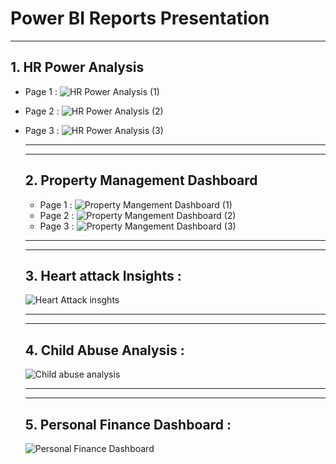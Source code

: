 # Power BI Reports Presentation 
________________________________

## 1. HR Power Analysis  
* Page 1 :
  ![HR Power Analysis (1)](https://github.com/Ziad-o-Yusef/Data-Analysis-Reports/assets/78553937/3ed8544d-2f99-4f40-98e2-9404322b7512)
* Page 2 :
  ![HR Power Analysis (2)](https://github.com/Ziad-o-Yusef/Data-Analysis-Reports/assets/78553937/e20dbb8a-15f8-4388-9eeb-5c1a87da8ee6)

* Page 3 :
  ![HR Power Analysis (3)](https://github.com/Ziad-o-Yusef/Data-Analysis-Reports/assets/78553937/2c559943-dc88-4bef-9ceb-43d9614fd728)

  _________________________________________________________________________________
  _________________________________________________________________________________

  ## 2. Property Management Dashboard
  * Page 1 :
   ![Property Mangement Dashboard (1)](https://github.com/Ziad-o-Yusef/Data-Analysis-Reports/assets/78553937/b0ea5882-c9a5-44ab-a21d-f9652e3d7768)
  * Page 2 :
    ![Property Mangement Dashboard (2)](https://github.com/Ziad-o-Yusef/Data-Analysis-Reports/assets/78553937/9c10b9ca-e68e-4a75-b1ba-0d649497e379)
  * Page 3 :
    ![Property Mangement Dashboard (3)](https://github.com/Ziad-o-Yusef/Data-Analysis-Reports/assets/78553937/630ed7da-9872-4d7c-84b2-6e6a0289739b)

  ________________________________________________________________________________
  ________________________________________________________________________________

  ## 3. Heart attack Insights : 
  ![Heart Attack insghts](https://github.com/Ziad-o-Yusef/Data-Analysis-Reports/assets/78553937/78c532eb-928d-41c9-994f-d9408d572fbb)

  ________________________________________________________________________________
  ________________________________________________________________________________
  ## 4. Child Abuse Analysis :
  ![Child abuse analysis](https://github.com/Ziad-o-Yusef/Data-Analysis-Reports/assets/78553937/d00fc29c-f78d-4029-84c8-06649f2e3f7a)

  ________________________________________________________________________________
  ________________________________________________________________________________

  ## 5. Personal Finance Dashboard :
  ![Personal Finance Dashboard](https://github.com/Ziad-o-Yusef/Data-Analysis-Reports/assets/78553937/16472f8b-1b9b-46e1-a4ef-94270972eaa1)





